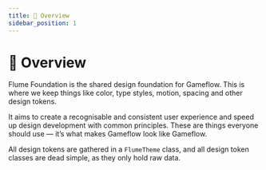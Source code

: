 ```yaml
---
title: 📖 Overview
sidebar_position: 1
---
```


# 📖 Overview

Flume Foundation is the shared design foundation for Gameflow. This is where we keep things like color, type styles, motion, spacing and other design tokens.

It aims to create a recognisable and consistent user experience and speed up design development with common principles. These are things everyone should use — it’s what makes Gameflow look like Gameflow.

All design tokens are gathered in a `FlumeTheme` class, and all design token classes are dead simple, as they only hold raw data.
